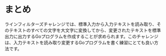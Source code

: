 # まとめ

ラインフィルターズチャレンジでは、標準入力から入力テキストを読み取り、そのテキストのすべての文字を大文字に変換してから、変更されたテキストを標準出力に出力するGoプログラムを作成することが求められます。このチャレンジは、入力テキストを読み取り変更するGoプログラムを書く練習にとても良い方法です。
